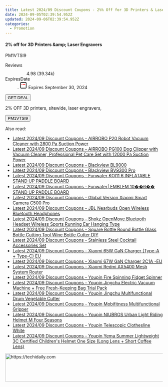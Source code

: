 ```yaml
---
title: Latest 2024/09 Discount Coupons - 2%% Off for 3D Printers & Laser Engravers
date: 2024-09-05T02:39:54.952Z
updated: 2024-09-06T02:39:54.952Z
categories:
  - Promotion
---
```



<div class="max-w-4xl mx-auto grid grid-cols-1 lg:max-w-5xl lg:gap-x-20 lg:grid-cols-2">
  <div class="relative p-3 col-start-1 row-start-1 flex flex-col-reverse rounded-lg bg-gradient-to-t from-black/75 via-black/0 sm:bg-none sm:row-start-2 sm:p-0 lg:row-start-1">
    <h4 class="mt-1 text-lg font-semibold text-white sm:text-slate-900 md:text-2xl dark:sm:text-white">2% off for 3D Printers &amp;amp; Laser Engravers</h4>
    <p class="text-sm leading-4 font-medium text-white sm:text-slate-500 dark:sm:text-slate-400">PM1VTSI9</p>
  </div>
  
  <div class="col-start-1 col-end-3 row-start-1 grid gap-4 sm:mb-6 sm:grid-cols-4 lg:col-start-2 lg:row-span-6 lg:row-end-6 lg:mb-0 lg:gap-6">
    
  </div>
  <dl class="row-start-2 mt-4 flex items-center text-xs font-medium sm:row-start-3 sm:mt-1 md:mt-2.5 lg:row-start-2">
    <dt class="sr-only">Reviews</dt>
    <dd class="flex items-center text-indigo-600 dark:text-indigo-400">
      <svg width="24" height="24" fill="none" aria-hidden="true" class="mr-1 stroke-current dark:stroke-indigo-500">
        <path d="m12 5 2 5h5l-4 4 2.103 5L12 16l-5.103 3L9 14l-4-4h5l2-5Z" stroke-width="2" stroke-linecap="round" stroke-linejoin="round" />
      </svg>
      <span>4.98 <span class="font-normal text-slate-400">(39.34k)</span></span>
    </dd>
    <dt class="sr-only">ExpiresDate</dt>
    <dd class="flex items-center">
      <svg width="2" height="2" aria-hidden="true" fill="currentColor" class="mx-3 text-slate-300">
        <circle cx="1" cy="1" r="1" />
      </svg>
      <svg width="24" height="24" viewBox="0 0 24 24" fill="none" stroke="currentColor" stroke-width="2">
        <rect x="3" y="3" width="18" height="18" rx="2" fill="#fff" />
        <path d="M6 10L18 10" stroke="red" stroke-width="2" fill="none" />
        <path d="M10 6L10 18" stroke="#fff" stroke-width="2" fill="none" />
      </svg>
      Expires September 30, 2024    </dd>
  </dl>
  <div class="col-start-1 row-start-3 mt-4 self-center sm:col-start-2 sm:row-span-2 sm:row-start-2 sm:mt-0 lg:col-start-1 lg:row-start-3 lg:row-end-4 lg:mt-6">
    <button type="button" onClick="javascript:window.open(decodeURIComponent('https%3A%2F%2Fwww.shareasale.com%2Fu.cfm%3Fd%3D1049410%26m%3D77450%26u%3D4338022'), '_blank');void(0);" class="rounded-lg bg-red-600 px-3 py-2 text-sm font-medium leading-6 text-white">GET DEAL</button>
  </div>
  <p class="col-start-1 mt-4 text-sm leading-6 sm:col-span-2 lg:col-span-1 lg:row-start-4 lg:mt-6 dark:text-slate-400">
  2% OFF 
3D printers, sitewide, laser engravers,    <div>
      <button type="button" onClick="javascript:window.open(decodeURIComponent('https%3A%2F%2Fwww.shareasale.com%2Fu.cfm%3Fd%3D1049410%26m%3D77450%26u%3D4338022'), '_blank');void(0);" class="bg-green-600 text-white text-sm leading-6 font-medium py-2 px-3 rounded-lg">PM1VTSI9</button>
    </div>
  </p>
</div>
<span class="atpl-alsoreadstyle">Also read:</span>
<div><ul>
<li><a href="https://coupons.techidaily.com/coupon-1118587-share-97331-sale/"><u>Latest 2024/09 Discount Coupons - AIRROBO P20 Robot Vacuum Cleaner with 2800 Pa Suction Power</u></a></li>
<li><a href="https://coupons.techidaily.com/coupon-1118586-share-97331-sale/"><u>Latest 2024/09 Discount Coupons - AIRROBO PG100 Dog Clipper with Vacuum Cleaner, Professional Pet Care Set with 12000 Pa Suction Power</u></a></li>
<li><a href="https://coupons.techidaily.com/coupon-1118582-share-97331-sale/"><u>Latest 2024/09 Discount Coupons - Blackview BL9000</u></a></li>
<li><a href="https://coupons.techidaily.com/coupon-1118583-share-97331-sale/"><u>Latest 2024/09 Discount Coupons - Blackview BV9300 Pro</u></a></li>
<li><a href="https://coupons.techidaily.com/coupon-1118599-share-97331-sale/"><u>Latest 2024/09 Discount Coupons - Funwater KOI11 6 INFLATABLE STAND UP PADDLE BOARD</u></a></li>
<li><a href="https://coupons.techidaily.com/coupon-1118600-share-97331-sale/"><u>Latest 2024/09 Discount Coupons - Funwater| EMBLEM 10��6�� STAND UP PADDLE BOARD</u></a></li>
<li><a href="https://coupons.techidaily.com/coupon-1118597-share-97331-sale/"><u>Latest 2024/09 Discount Coupons - Global Version Xiaomi Smart Camera C500 Pro</u></a></li>
<li><a href="https://coupons.techidaily.com/coupon-1118581-share-97331-sale/"><u>Latest 2024/09 Discount Coupons - JBL Nearbuds Open Wireless Bluetooth Headphones</u></a></li>
<li><a href="https://coupons.techidaily.com/coupon-1118585-share-97331-sale/"><u>Latest 2024/09 Discount Coupons - Shokz OpenMove Bluetooth Headset Wireless Sports Running Ear Hanging Type</u></a></li>
<li><a href="https://coupons.techidaily.com/coupon-1118598-share-97331-sale/"><u>Latest 2024/09 Discount Coupons - Square Bottle Round Bottle Glass Bottle Cutting Tool Wine Bottle Cutter DIY</u></a></li>
<li><a href="https://coupons.techidaily.com/coupon-1118584-share-97331-sale/"><u>Latest 2024/09 Discount Coupons - Stainless Steel Cocktail Accessories Set</u></a></li>
<li><a href="https://coupons.techidaily.com/coupon-1118596-share-97331-sale/"><u>Latest 2024/09 Discount Coupons - Xiaomi 65W GaN Charger (Type-A + Type-C) EU</u></a></li>
<li><a href="https://coupons.techidaily.com/coupon-1118595-share-97331-sale/"><u>Latest 2024/09 Discount Coupons - Xiaomi 67W GaN Charger 2C1A -EU</u></a></li>
<li><a href="https://coupons.techidaily.com/coupon-1118580-share-97331-sale/"><u>Latest 2024/09 Discount Coupons - Xiaomi Redmi AX5400 Mesh System Router</u></a></li>
<li><a href="https://coupons.techidaily.com/coupon-1118594-share-97331-sale/"><u>Latest 2024/09 Discount Coupons - Youpin Fire Spinning Fidget Spinner</u></a></li>
<li><a href="https://coupons.techidaily.com/coupon-1118592-share-97331-sale/"><u>Latest 2024/09 Discount Coupons - Youpin Jingchu Electric Vacuum Machine + Free Fresh-Keeping Bag Trial Pack</u></a></li>
<li><a href="https://coupons.techidaily.com/coupon-1118591-share-97331-sale/"><u>Latest 2024/09 Discount Coupons - Youpin Jingchu Multifunctional Drum Vegetable Cutter</u></a></li>
<li><a href="https://coupons.techidaily.com/coupon-1118590-share-97331-sale/"><u>Latest 2024/09 Discount Coupons - Youpin Mobifitness Multifunctional Gripper</u></a></li>
<li><a href="https://coupons.techidaily.com/coupon-1118589-share-97331-sale/"><u>Latest 2024/09 Discount Coupons - Youpin NIUBROS Urban Light Riding Helmet M Four Seasons</u></a></li>
<li><a href="https://coupons.techidaily.com/coupon-1118593-share-97331-sale/"><u>Latest 2024/09 Discount Coupons - Youpin Telescopic Clothesline White</u></a></li>
<li><a href="https://coupons.techidaily.com/coupon-1118588-share-97331-sale/"><u>Latest 2024/09 Discount Coupons - Youpin Yema Summer Lightweight 3C Certified Children's Helmet One Size (Long Lens + Short Coffee Lens)</u></a></li>
</ul></div>

<ins class="adsbygoogle"
      style="display:block"
      data-ad-client="ca-pub-7571918770474297"
      data-ad-slot="8358498916"
      data-ad-format="auto"
      data-full-width-responsive="true"></ins>
<!-- affiliate ads begin -->
<a href="https://aligracehair.sjv.io/c/5597632/1886019/19272" target="_top" id="1886019">
  <img src="//a.impactradius-go.com/display-ad/19272-1886019" border="0" alt="https://techidaily.com" width="728" height="90"/>
</a>
<img height="0" width="0" src="https://aligracehair.sjv.io/i/5597632/1886019/19272" style="position:absolute;visibility:hidden;" border="0" />
<!-- affiliate ads end -->